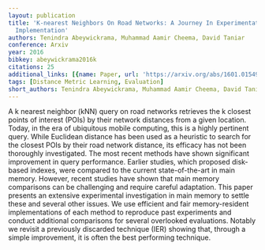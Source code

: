 ```yaml
---
layout: publication
title: 'K-nearest Neighbors On Road Networks: A Journey In Experimentation And In-memory
  Implementation'
authors: Tenindra Abeywickrama, Muhammad Aamir Cheema, David Taniar
conference: Arxiv
year: 2016
bibkey: abeywickrama2016k
citations: 25
additional_links: [{name: Paper, url: 'https://arxiv.org/abs/1601.01549'}]
tags: [Distance Metric Learning, Evaluation]
short_authors: Tenindra Abeywickrama, Muhammad Aamir Cheema, David Taniar
---
```

A k nearest neighbor (kNN) query on road networks retrieves the k closest
points of interest (POIs) by their network distances from a given location.
Today, in the era of ubiquitous mobile computing, this is a highly pertinent
query. While Euclidean distance has been used as a heuristic to search for the
closest POIs by their road network distance, its efficacy has not been
thoroughly investigated. The most recent methods have shown significant
improvement in query performance. Earlier studies, which proposed disk-based
indexes, were compared to the current state-of-the-art in main memory. However,
recent studies have shown that main memory comparisons can be challenging and
require careful adaptation. This paper presents an extensive experimental
investigation in main memory to settle these and several other issues. We use
efficient and fair memory-resident implementations of each method to reproduce
past experiments and conduct additional comparisons for several overlooked
evaluations. Notably we revisit a previously discarded technique (IER) showing
that, through a simple improvement, it is often the best performing technique.